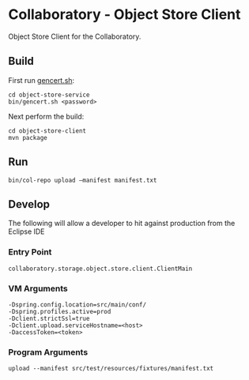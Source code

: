 Collaboratory - Object Store Client
===

Object Store Client for the Collaboratory. 

Build
---

First run [gencert.sh](../object-store-service/bin/gencert.sh):

```
cd object-store-service
bin/gencert.sh <password>
```

Next perform the build:

```
cd object-store-client
mvn package
```

Run
---

```
bin/col-repo upload —manifest manifest.txt
```

Develop
---

The following will allow a developer to hit against production from the Eclipse IDE

### Entry Point

```
collaboratory.storage.object.store.client.ClientMain
```

### VM Arguments

```
-Dspring.config.location=src/main/conf/
-Dspring.profiles.active=prod
-Dclient.strictSsl=true
-Dclient.upload.serviceHostname=<host>
-DaccessToken=<token>
```

### Program Arguments

```
upload --manifest src/test/resources/fixtures/manifest.txt
```


